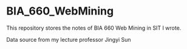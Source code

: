 # BIA_660_WebMining
This repository stores the notes of BIA 660 Web Mining in SIT I wrote.

Data source from my lecture professor Jingyi Sun
